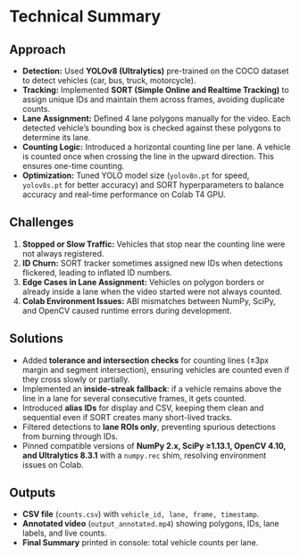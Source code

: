 # Technical Summary

## Approach
- **Detection:** Used **YOLOv8 (Ultralytics)** pre-trained on the COCO dataset to detect vehicles (car, bus, truck, motorcycle).  
- **Tracking:** Implemented **SORT (Simple Online and Realtime Tracking)** to assign unique IDs and maintain them across frames, avoiding duplicate counts.  
- **Lane Assignment:** Defined 4 lane polygons manually for the video. Each detected vehicle’s bounding box is checked against these polygons to determine its lane.  
- **Counting Logic:** Introduced a horizontal counting line per lane. A vehicle is counted once when crossing the line in the upward direction. This ensures one-time counting.  
- **Optimization:** Tuned YOLO model size (`yolov8n.pt` for speed, `yolov8s.pt` for better accuracy) and SORT hyperparameters to balance accuracy and real-time performance on Colab T4 GPU.

## Challenges
1. **Stopped or Slow Traffic:** Vehicles that stop near the counting line were not always registered.  
2. **ID Churn:** SORT tracker sometimes assigned new IDs when detections flickered, leading to inflated ID numbers.  
3. **Edge Cases in Lane Assignment:** Vehicles on polygon borders or already inside a lane when the video started were not always counted.  
4. **Colab Environment Issues:** ABI mismatches between NumPy, SciPy, and OpenCV caused runtime errors during development.

## Solutions
- Added **tolerance and intersection checks** for counting lines (±3px margin and segment intersection), ensuring vehicles are counted even if they cross slowly or partially.  
- Implemented an **inside-streak fallback**: if a vehicle remains above the line in a lane for several consecutive frames, it gets counted.  
- Introduced **alias IDs** for display and CSV, keeping them clean and sequential even if SORT creates many short-lived tracks.  
- Filtered detections to **lane ROIs only**, preventing spurious detections from burning through IDs.  
- Pinned compatible versions of **NumPy 2.x, SciPy ≥1.13.1, OpenCV 4.10, and Ultralytics 8.3.1** with a `numpy.rec` shim, resolving environment issues on Colab.

## Outputs
- **CSV file** (`counts.csv`) with `vehicle_id, lane, frame, timestamp`.  
- **Annotated video** (`output_annotated.mp4`) showing polygons, IDs, lane labels, and live counts.  
- **Final Summary** printed in console: total vehicle counts per lane.  
